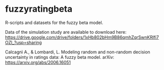 # fuzzyratingbeta

R-scripts and datasets for the fuzzy beta model. 

Data of the simulation study are available to download here: https://drive.google.com/drive/folders/1xHb802bHm9B86qmhZqrSwnKRlfi7OZl_?usp=sharing


Calcagnì A., & Lombardi, L. Modeling random and non-random decision uncertainty in ratings data: A fuzzy beta model. arXiv: https://arxiv.org/abs/2006.16051
